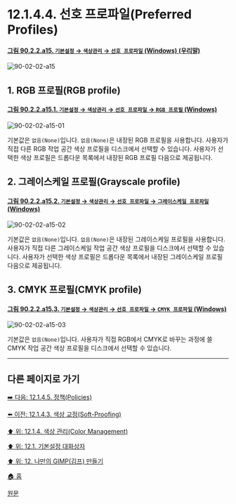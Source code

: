 # 12.1.4.4. 선호 프로파일(Preferred Profiles)

<a id="90-02-02-a15"></a>

#### [그림 90.2.2.a15. `기본설정` → `색상관리` → `선호 프로파일` (Windows) (우리말)](./90-02-02-color-management.md#90-02-02-a15)
![90-02-02-a15](https://github.com/wonder13662/gimp/assets/15767104/b370c353-0e9b-40b5-a1cf-2fcae3d39f09)

## 1. RGB 프로필(RGB profile)

<a id="90-02-02-a15-01"></a>

#### [그림 90.2.2.a15.1. `기본설정` → `색상관리` → `선호 프로파일` → `RGB 프로필` (Windows)](./90-02-02-color-management.md#90-02-02-a15-01)
![90-02-02-a15-01](https://github.com/wonder13662/gimp/assets/15767104/fde60c96-821c-4e2b-95bf-144e4ca07cfb)

기본값은 `없음(None)`입니다. `없음(None)`은 내장된 RGB 프로필을 사용합니다. 사용자가 직접 다른 RGB 작업 공간 색상 프로필을 디스크에서 선택할 수 있습니다. 사용자가 선택한 색상 프로필은 드롭다운 목록에서 내장된 RGB 프로필 다음으로 제공됩니다.

## 2. 그레이스케일 프로필(Grayscale profile)

<a id="90-02-02-a15-02"></a>

#### [그림 90.2.2.a15.2. `기본설정` → `색상관리` → `선호 프로파일` → `그레이스케일 프로파일` (Windows)](./90-02-02-color-management.md#90-02-02-a15-02)
![90-02-02-a15-02](https://github.com/wonder13662/gimp/assets/15767104/2420f13f-c3e7-43ec-a396-d118786c31b8)

기본값은 `없음(None)`입니다. `없음(None)`은 내장된 그레이스케일 프로필을 사용합니다. 사용자가 직접 다른 그레이스케일 작업 공간 색상 프로필을 디스크에서 선택할 수 있습니다. 사용자가 선택한 색상 프로필은 드롭다운 목록에서 내장된 그레이스케일 프로필 다음으로 제공됩니다.

## 3. CMYK 프로필(CMYK profile)

<a id="90-02-02-a15-03"></a>

#### [그림 90.2.2.a15.3. `기본설정` → `색상관리` → `선호 프로파일` → `CMYK 프로파일` (Windows)](./90-02-02-color-management.md#90-02-02-a15-03)
![90-02-02-a15-03](https://github.com/wonder13662/gimp/assets/15767104/f89701cc-62f5-433a-bd3f-a4d6b2eab921)

기본값은 `없음(None)`입니다. 사용자가 직접 RGB에서 CMYK로 바꾸는 과정에 쓸 CMYK 작업 공간 색상 프로필을 디스크에서 선택할 수 있습니다.

***

## 다른 페이지로 가기

[➡️ 다음: 12.1.4.5. 정책(Policies)](./12-01-04-05-policies.md)

[⬅️ 이전: 12.1.4.3. 색상 교정(Soft-Proofing)](./12-01-04-03-soft_proofing.md)

[⬆️ 위: 12.1.4. 색상 관리(Color Management)](./12-01-04-00-color-management.md)

[⬆️ 위: 12.1. 기본설정 대화상자](./12-01-00-preference-dialog.md)

[⬆️ 위: 12. 나만의 GIMP(김프) 만들기](./12-00-enrich-my-gimp.md)

[🏠 홈](./00-home.md)

[원문](https://docs.gimp.org/2.10/ko/gimp-pimping.html#gimp-prefs-color-management)
